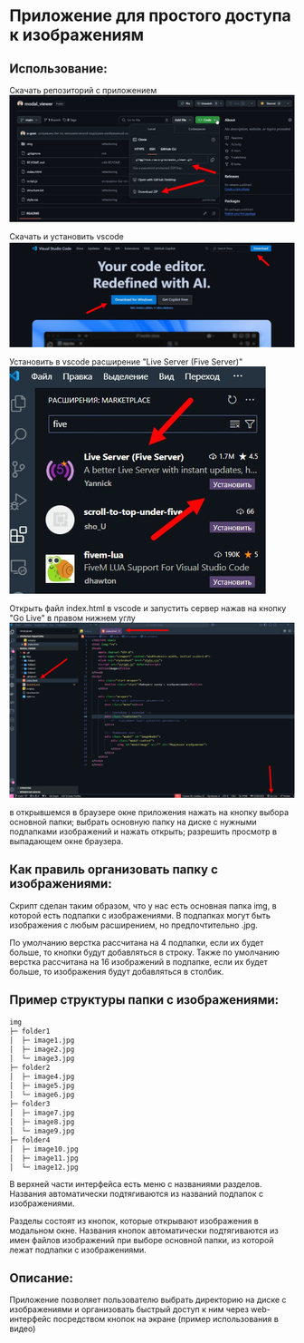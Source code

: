 # Приложение для простого доступа к изображениям

## Использование:
Скачать репозиторий с приложением
![скачать репозиторий с приложением](doc/download.jpg)



Скачать и установить vscode
![скачать и установить vscode](doc/vscode.jpg)



Установить в vscode расширение "Live Server (Five Server)"
![установить в vscode расширение "Live Server (Five Server)"](doc/fiveserver.jpg)



Открыть файл index.html в vscode и запустить сервер нажав на кнопку "Go Live" в правом нижнем углу
![открыть файл index.html в vscode и запустить сервер нажав на кнопку "Go Live" в правом нижнем углу](doc/start.jpg)



в открывшемся в браузере окне приложения нажать на кнопку выбора основной папки;
выбрать основную папку на диске с нужными подпапками изображений и нажать открыть;
разрешить просмотр в выпадающем окне браузера.



## Как правиль организовать папку с изображениями:
Скрипт сделан таким образом, что у нас есть основная папка img, в которой есть подпапки с изображениями. В подпапках могут быть изображения с любым расширением, но предпочтительно .jpg.

По умолчанию верстка рассчитана на 4 подпапки, если их будет больше, то кнопки будут добавляться в строку.
Также по умолчанию верстка рассчитана на 16 изображений в подпапке, если их будет больше, то изображения будут добавляться в столбик.

## Пример структуры папки с изображениями:
```
img
├─ folder1
│  ├─ image1.jpg
│  ├─ image2.jpg
│  └─ image3.jpg
├─ folder2
│  ├─ image4.jpg
│  ├─ image5.jpg
│  └─ image6.jpg
├─ folder3
│  ├─ image7.jpg
│  ├─ image8.jpg
│  └─ image9.jpg
├─ folder4
│  ├─ image10.jpg
│  ├─ image11.jpg
│  └─ image12.jpg
```

В верхней части интерфейса есть меню с названиями разделов. Названия автоматически подтягиваются из названий подпапок с изображениями.

Разделы состоят из кнопок, которые открывают изображения в модальном окне. Названия кнопок автоматически подтягиваются из имен файлов изображений при выборе основной папки, из которой лежат подпапки с изображениями.

## Описание:
Приложение позволяет пользователю выбрать директорию на диске с изображениями и организовать быстрый доступ к ним через web-интерфейс посредством кнопок на экране (пример использования в видео)